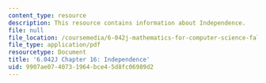 ```yaml
---
content_type: resource
description: This resource contains information about Independence.
file: null
file_location: /coursemedia/6-042j-mathematics-for-computer-science-fall-2010/9907ae0740731964bce45d8fc06989d2_MIT6_042JF10_chap16.pdf
file_type: application/pdf
resourcetype: Document
title: '6.042J Chapter 16: Independence'
uid: 9907ae07-4073-1964-bce4-5d8fc06989d2
---
```

